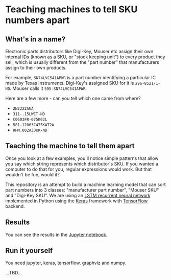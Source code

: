 # Teaching machines to tell SKU numbers apart

## What's in a name?

Electronic parts distributors like Digi-Key, Mouser etc assign their own internal IDs (known as a SKU, or "stock keeping unit") to every product they sell, which is usually different from the "part number" that manufacturers assign to their own products.

For example, `SN74LVC541APWR` is a part number identifying a particular IC made by Texas Instruments. Digi-Key's assigned SKU for it is `296-8521-1-ND`. Mouser calls it `595-SN74LVC541APWR`.

Here are a few more - can you tell which one came from where?
- `2N2222AUA`
- `311-.15LWCT-ND`
- `C0603FR-075K62L`
- `581-12063C475KAT2A`
- `RHM.002AJDKR-ND`

## Teaching the machine to tell them apart

Once you look at a few examples, you'll notice simple patterns that allow you say which string represents which distributor's SKU. If you wanted a computer to do that for you, regular expressions would work. But that wouldn't be fun, would it?

This repository is an attempt to build a machine learning model that can sort part numbers into 3 classes: "manufacturer part number", "Mouser SKU" and "Digi-Key SKU". We are using an [LSTM recurrent neural network](http://adventuresinmachinelearning.com/keras-lstm-tutorial/) implemented in Python using the [Keras](https://keras.io/) framework with [TensorFlow](https://www.tensorflow.org/) backend.

## Results

You can see the results in the [Jupyter notebook](parts-distributor-sku-classifier.ipnb).

## Run it yourself

You need jupyter, keras, tensorflow, graphviz and numpy.

...TBD...
